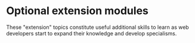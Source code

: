 # Optional extension modules

These "extension" topics constitute useful additional skills to learn as web developers start to expand their knowledge and develop specialisms.
